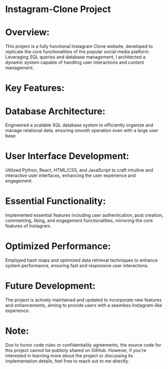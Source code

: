 # Instagram-Clone Project
# Overview:
  This project is a fully functional Instagram Clone website, developed to replicate the core functionalities of the popular social media platform. Leveraging SQL queries and database management, I architected a dynamic system capable of handling user interactions and content management.
# Key Features:
# Database Architecture: 
  Engineered a scalable SQL database system to efficiently organize and manage relational data, ensuring smooth operation even with a large user base.
# User Interface Development: 
  Utilized Python, React, HTML/CSS, and JavaScript to craft intuitive and interactive user interfaces, enhancing the user experience and engagement.
# Essential Functionality: 
  Implemented essential features including user authentication, post creation, commenting, liking, and engagement functionalities, mirroring the core features of Instagram.
# Optimized Performance: 
  Employed hash maps and optimized data retrieval techniques to enhance system performance, ensuring fast and responsive user interactions.
# Future Development:
The project is actively maintained and updated to incorporate new features and enhancements, aiming to provide users with a seamless Instagram-like experience.

# Note: 
Due to honor code rules or confidentiality agreements, the source code for this project cannot be publicly shared on GitHub. However, if you're interested in learning more about the project or discussing its implementation details, feel free to reach out to me directly.
